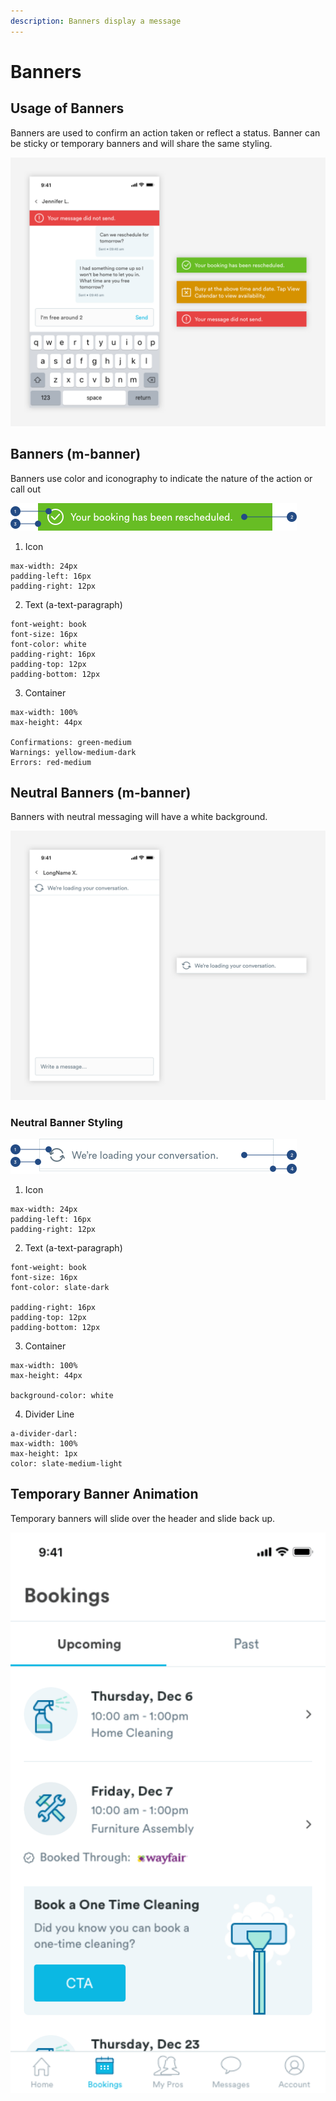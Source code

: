 ```yaml
---
description: Banners display a message
---
```


# Banners

## Usage of Banners

Banners are used to confirm an action taken or reflect a status.  Banner can be sticky or temporary banners and will share the same styling.

![](../.gitbook/assets/banner-view.png)

## Banners \(m-banner\)

Banners use color and iconography to indicate the nature of the action or call out

![](../.gitbook/assets/banner.png)

1. Icon

```text
max-width: 24px
padding-left: 16px
padding-right: 12px
```

2. Text \(a-text-paragraph\)

```text
font-weight: book
font-size: 16px
font-color: white
padding-right: 16px
padding-top: 12px
padding-bottom: 12px
```

3. Container

```text
max-width: 100%
max-height: 44px

Confirmations: green-medium
Warnings: yellow-medium-dark
Errors: red-medium
```

## Neutral Banners \(m-banner\)

Banners with neutral messaging will have a white background.

![](../.gitbook/assets/neutral-banner.png)

### Neutral Banner Styling

![](../.gitbook/assets/white-banner.png)

1. Icon

```text
max-width: 24px
padding-left: 16px
padding-right: 12px
```

2. Text \(a-text-paragraph\)

```text
font-weight: book
font-size: 16px
font-color: slate-dark

padding-right: 16px
padding-top: 12px
padding-bottom: 12px
```

3. Container

```text
max-width: 100%
max-height: 44px

background-color: white
```

4. Divider Line

```text
a-divider-darl:
max-width: 100%
max-height: 1px
color: slate-medium-light
```

## Temporary Banner Animation

Temporary banners will slide over the header and slide back up. 

![](../.gitbook/assets/banner.gif)

